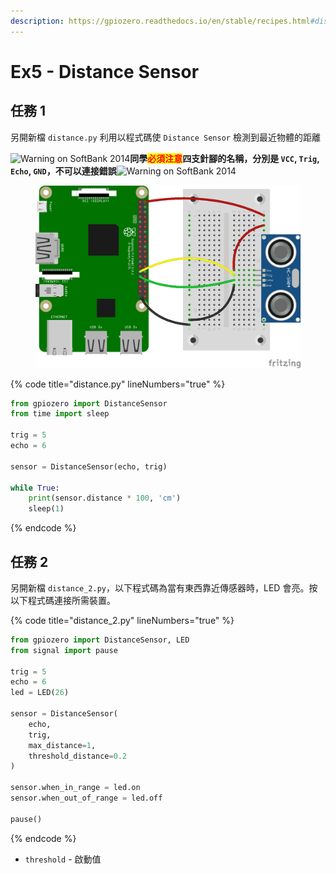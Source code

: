 ```yaml
---
description: https://gpiozero.readthedocs.io/en/stable/recipes.html#distance-sensor
---
```


# Ex5 - Distance Sensor

## 任務 1

另開新檔 `distance.py` 利用以程式碼使 `Distance Sensor` 檢測到最近物體的距離

<img src="https://em-content.zobj.net/thumbs/120/softbank/145/warning-sign_26a0.png" alt="Warning on SoftBank 2014" data-size="line">**同學**<mark style="color:red;">**必須注意**</mark>**四支針腳的名稱，分別是 `VCC`, `Trig`, `Echo`, `GND`，不可以連接錯誤**<img src="https://em-content.zobj.net/thumbs/120/softbank/145/warning-sign_26a0.png" alt="Warning on SoftBank 2014" data-size="line">

<figure><img src="../.gitbook/assets/distance_sensor.png" alt=""><figcaption></figcaption></figure>

{% code title="distance.py" lineNumbers="true" %}
```python
from gpiozero import DistanceSensor
from time import sleep

trig = 5
echo = 6

sensor = DistanceSensor(echo, trig)

while True:
    print(sensor.distance * 100, 'cm')
    sleep(1)
```
{% endcode %}

## 任務 2

另開新檔 `distance_2.py`，以下程式碼為當有東西靠近傳感器時，LED 會亮。按以下程式碼連接所需裝置。

{% code title="distance_2.py" lineNumbers="true" %}
```python
from gpiozero import DistanceSensor, LED
from signal import pause

trig = 5
echo = 6
led = LED(26)

sensor = DistanceSensor(
    echo, 
    trig,
    max_distance=1,
    threshold_distance=0.2
)

sensor.when_in_range = led.on
sensor.when_out_of_range = led.off

pause()
```
{% endcode %}

* `threshold` - 啟動值
